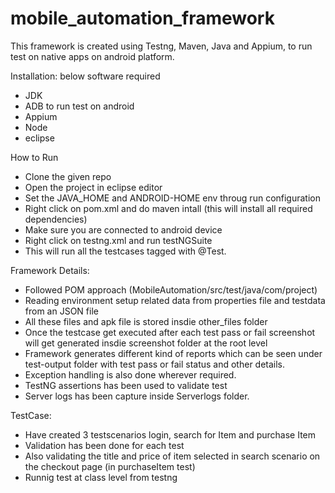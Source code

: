 # mobile_automation_framework

This framework is created using Testng, Maven, Java and Appium, to run test on native apps on android platform.

Installation: below software required
- JDK
- ADB to run test on android
- Appium
- Node
- eclipse

How to Run
- Clone the given repo
- Open the project in eclipse editor
- Set the JAVA_HOME and ANDROID-HOME env throug run configuration
- Right click on pom.xml and do maven intall (this will install all required dependencies)
- Make sure you are connected to android device
- Right click on testng.xml and run testNGSuite
- This will run all the testcases tagged with @Test.

Framework Details:
- Followed POM approach (MobileAutomation/src/test/java/com/project)
- Reading environment setup related data from properties file and testdata from an JSON file
- All these files and apk file is stored insdie other_files folder
- Once the testcase get executed after each test pass or fail screenshot will get generated insdie screenshot folder at the root level
- Framework generates different kind of reports which can be seen under test-output folder with test pass or fail status and other details.
- Exception handling is also done wherever required.
- TestNG assertions has been used to validate test
- Server logs has been capture inside Serverlogs folder.

TestCase:
- Have created 3 testscenarios 
    login, search for Item and purchase Item
- Validation has been done for each test
- Also validating the title and price of item selected in search scenario on the checkout page (in purchaseItem test)
- Runnig test at class level from testng

